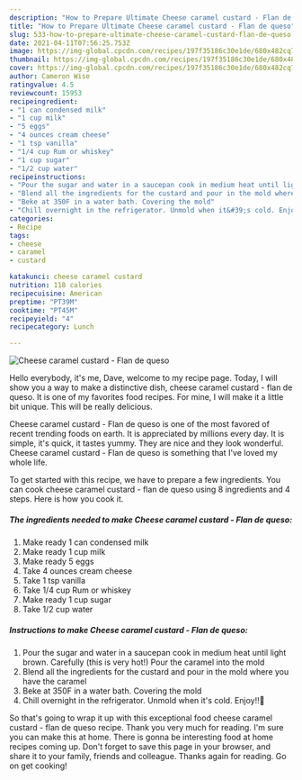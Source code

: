```yaml
---
description: "How to Prepare Ultimate Cheese caramel custard - Flan de queso"
title: "How to Prepare Ultimate Cheese caramel custard - Flan de queso"
slug: 533-how-to-prepare-ultimate-cheese-caramel-custard-flan-de-queso
date: 2021-04-11T07:56:25.753Z
image: https://img-global.cpcdn.com/recipes/197f35186c30e1de/680x482cq70/cheese-caramel-custard-flan-de-queso-recipe-main-photo.jpg
thumbnail: https://img-global.cpcdn.com/recipes/197f35186c30e1de/680x482cq70/cheese-caramel-custard-flan-de-queso-recipe-main-photo.jpg
cover: https://img-global.cpcdn.com/recipes/197f35186c30e1de/680x482cq70/cheese-caramel-custard-flan-de-queso-recipe-main-photo.jpg
author: Cameron Wise
ratingvalue: 4.5
reviewcount: 15953
recipeingredient:
- "1 can condensed milk"
- "1 cup milk"
- "5 eggs"
- "4 ounces cream cheese"
- "1 tsp vanilla"
- "1/4 cup Rum or whiskey"
- "1 cup sugar"
- "1/2 cup water"
recipeinstructions:
- "Pour the sugar and water in a saucepan cook in medium heat until light brown. Carefully (this is very hot!) Pour the caramel into the mold"
- "Blend all the ingredients for the custard and pour in the mold where you have the caramel"
- "Beke at 350F in a water bath. Covering the mold"
- "Chill overnight in the refrigerator. Unmold when it&#39;s cold. Enjoy!!🍮"
categories:
- Recipe
tags:
- cheese
- caramel
- custard

katakunci: cheese caramel custard 
nutrition: 118 calories
recipecuisine: American
preptime: "PT39M"
cooktime: "PT45M"
recipeyield: "4"
recipecategory: Lunch

---
```



![Cheese caramel custard - Flan de queso](https://img-global.cpcdn.com/recipes/197f35186c30e1de/680x482cq70/cheese-caramel-custard-flan-de-queso-recipe-main-photo.jpg)

Hello everybody, it's me, Dave, welcome to my recipe page. Today, I will show you a way to make a distinctive dish, cheese caramel custard - flan de queso. It is one of my favorites food recipes. For mine, I will make it a little bit unique. This will be really delicious.

Cheese caramel custard - Flan de queso is one of the most favored of recent trending foods on earth. It is appreciated by millions every day. It is simple, it's quick, it tastes yummy. They are nice and they look wonderful. Cheese caramel custard - Flan de queso is something that I've loved my whole life.




To get started with this recipe, we have to prepare a few ingredients. You can cook cheese caramel custard - flan de queso using 8 ingredients and 4 steps. Here is how you cook it.

<!--inarticleads1-->

##### The ingredients needed to make Cheese caramel custard - Flan de queso:

1. Make ready 1 can condensed milk
1. Make ready 1 cup milk
1. Make ready 5 eggs
1. Take 4 ounces cream cheese
1. Take 1 tsp vanilla
1. Take 1/4 cup Rum or whiskey
1. Make ready 1 cup sugar
1. Take 1/2 cup water




<!--inarticleads2-->

##### Instructions to make Cheese caramel custard - Flan de queso:

1. Pour the sugar and water in a saucepan cook in medium heat until light brown. Carefully (this is very hot!) Pour the caramel into the mold
1. Blend all the ingredients for the custard and pour in the mold where you have the caramel
1. Beke at 350F in a water bath. Covering the mold
1. Chill overnight in the refrigerator. Unmold when it&#39;s cold. Enjoy!!🍮




So that's going to wrap it up with this exceptional food cheese caramel custard - flan de queso recipe. Thank you very much for reading. I'm sure you can make this at home. There is gonna be interesting food at home recipes coming up. Don't forget to save this page in your browser, and share it to your family, friends and colleague. Thanks again for reading. Go on get cooking!
